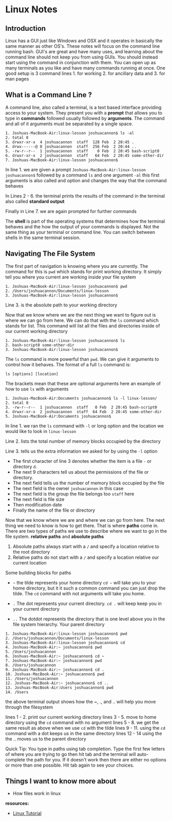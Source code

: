 # Linux Notes

## Introduction

Linux has a GUI just like Windows and OSX and it operates in basically the same manner as other OS's. These notes will focus on the command line running bash. GUI's are great and have many uses, and learning about the command line should not keep you from using GUIs. You should instead start using the command in conjunction with them. You can open up as many terminals as you like and have many commands running at once. One good setup is 3 command lines 1. for working 2. for ancillary data  and 3. for man pages

## What is a Command Line ?

A command line, also called a terminal, is a text based interface providing access to your system. They present you with a **prompt** that allows you to type in **commands** followed usually followed by **arguments**. The command and all of it arguments must be separated by a single space.

```
1. Joshuas-MacBook-Air:linux-lesson joshuacannon$ ls -al
2. total 0
3. drwxr-xr-x  4 joshuacannon  staff  128 Feb  2 20:45 .
4. drwx------@ 8 joshuacannon  staff  256 Feb  2 20:44 ..
5. -rw-r--r--  1 joshuacannon  staff    0 Feb  2 20:45 bash-script0
6. drwxr-xr-x  2 joshuacannon  staff   64 Feb  2 20:45 some-other-dir
7. Joshuas-MacBook-Air:linux-lesson joshuacannon$ 
```
In line 1. we are given a prompt `Joshuas-MacBook-Air:linux-lesson joshuacannon$` followed by a command `ls` and one argument `-al` this first arguments is also called and option and changes the way that the command behaves 

In Lines 2 - 6. the terminal prints the results of the command in the terminal also called **standard output** 

Finally in Line 7.  we are again prompted for further commands 

The **shell** is part of the operating systems that determines how the terminal behaves  and the how the output of your commands is displayed. Not the same thing as your terminal or command line. You can switch between shells in the same terminal session.

## Navigating The File System
The first part of navigation is knowing where you are currently. The command for this is `pwd` which stands for print working directory. It simply tell you where you current are working inside your file system
```
1. Joshuas-MacBook-Air:linux-lesson joshuacannon$ pwd
2. /Users/joshuacannon/Documents/linux-lesson
3. Joshuas-MacBook-Air:linux-lesson joshuacannon$ 
```
Line 3. is the absolute path to your working directory

Now that we know where we are the next thing we want to figure out is where we can go from here. We can do that with the `ls` command which stands for list. This command will list all the files and directories inside of our current working directory

```
1. Joshuas-MacBook-Air:linux-lesson joshuacannon$ ls
2. bash-script0	some-other-dir
3. Joshuas-MacBook-Air:linux-lesson joshuacannon$ 
```
The `ls` command is more powerful than `pwd`. We can give it arguments to control how it behaves. The format of a full `ls` command is:
```
ls [options] [location]
```
The brackets mean that these are optional arguments here an example of how to use `ls` with arguments 
```
1. Joshuas-MacBook-Air:Documents joshuacannon$ ls -l linux-lesson/
2. total 0
3. -rw-r--r--  1 joshuacannon  staff   0 Feb  2 20:45 bash-script0
4. drwxr-xr-x  2 joshuacannon  staff  64 Feb  2 20:45 some-other-dir
5. Joshuas-MacBook-Air:Documents joshuacannon$ 
```
In line 1. we ran the `ls` command with `-l` or long option and the location we would like to look in `linux-lesson`

Line 2. lists the total number of memory blocks occupied by the directory

Line 3. tells us the extra information we asked for by using the `-l` option
* The first character of line 3 denotes whether the item is a file `-` or directory `d`. 
* The next 9 characters tell us about the permissions of the file or directory. 
* The next field tells us the number of memory block occupied by the file
* The next field is the owner `joshuacannon` in this case
* The next field is the group the file belongs too `staff` here
* The next field is file size
* Then modification date
* Finally the name of the file or directory

Now that we know where we are and where we can go from here. The next thing we need to know is how to get there. That is where **paths** come in. There are two types of paths we use to describe where we want to go in the file system. **relative paths** and **absolute paths**

1. Absolute paths always start with a `/` and specify a location relative to the root directory
2. Relative paths do not start with a `/` and specify a location relative our current location

Some building blocks for paths
* `~` the tilde represents your home directory `cd ~` will take you to your home directory, but it it such a common command you can just drop the tilde. The `cd` command with not arguments will take you home.

* `.` The dot represents your current directory. `cd .` will keep keep you in your current directory

* `..` The dotdot represents the directory that is one level above you in the file system hierarchy. Your parent directory

```
1. Joshuas-MacBook-Air:linux-lesson joshuacannon$ pwd
2. /Users/joshuacannon/Documents/linux-lesson
3. Joshuas-MacBook-Air:linux-lesson joshuacannon$ cd
4. Joshuas-MacBook-Air:~ joshuacannon$ pwd
5. /Users/joshuacannon
6. Joshuas-MacBook-Air:~ joshuacannon$ cd ~
7. Joshuas-MacBook-Air:~ joshuacannon$ pwd
8. /Users/joshuacannon
9. Joshuas-MacBook-Air:~ joshuacannon$ cd .
10. Joshuas-MacBook-Air:~ joshuacannon$ pwd
11. /Users/joshuacannon
12. Joshuas-MacBook-Air:~ joshuacannon$ cd ..
13. Joshuas-MacBook-Air:Users joshuacannon$ pwd
14. /Users
```

the above terminal output shows how the ~, ., and .. will help you move through the filesystem

lines 1 - 2. print our current working directory
lines 3 - 5. move to home directory using the `cd` command with no argument
lines 5 - 8. we get the same result as above when we use `cd` with the tilde
lines 9 - 11. using the `cd` command with a dot keeps us in the same directory
lines 12 - 14 using the the .. moves us to the parent directory

Quick Tip: You type in paths using tab completion. Type the first few letters of where you are trying to go then hit tab and the terminal will auto-complete the path for you. If it doesn't work then there are either no options or more than one possible. Hit tab again to see your choices.

## Things I want to know more about

* How files work in linux  

**resources:**
* [Linux Tutorial](https://ryanstutorials.net/linuxtutorial/navigation.php)
